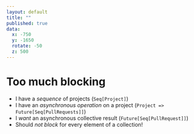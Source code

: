 ```yaml
---
layout: default
title: ""
published: true
data:
  x: -750
  y: -1650
  rotate: -50
  z: 500
---
```


# Too much blocking #

* I have a <em>sequence</em> of projects 
    (<code class="scala"><span class="kt">Seq[Project]</span></code>)
* I have an <em>asynchronous operation</em> on a project 
    (<code class="scala"><span class="kt">Project =&gt; Future[Seq[PullRequests]]</span></code>)
* I <em>want</em> an asynchronous collective result 
    (<code class="scala"><span class="kt">Future[Seq[PullRequest]]</span></code>)
* Should <em>not block</em> for every element of a collection!